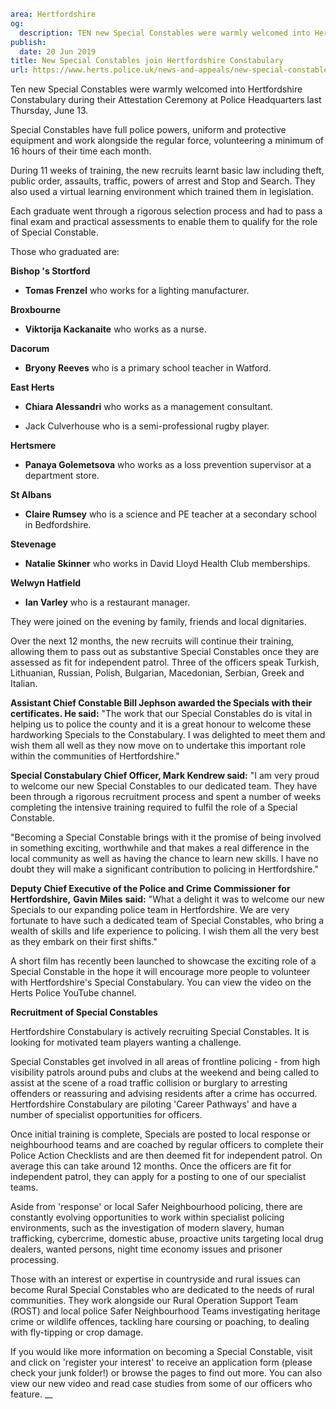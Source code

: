 ```yaml
area: Hertfordshire
og:
  description: TEN new Special Constables were warmly welcomed into Hertfordshire Constabulary during their Attestation Ceremony at Police Headquarters last Thursday, June 13.
publish:
  date: 20 Jun 2019
title: New Special Constables join Hertfordshire Constabulary
url: https://www.herts.police.uk/news-and-appeals/new-special-constables-join-hertfordshire-constabulary-0384all
```

Ten new Special Constables were warmly welcomed into Hertfordshire Constabulary during their Attestation Ceremony at Police Headquarters last Thursday, June 13.

Special Constables have full police powers, uniform and protective equipment and work alongside the regular force, volunteering a minimum of 16 hours of their time each month.

During 11 weeks of training, the new recruits learnt basic law including theft, public order, assaults, traffic, powers of arrest and Stop and Search. They also used a virtual learning environment which trained them in legislation.

Each graduate went through a rigorous selection process and had to pass a final exam and practical assessments to enable them to qualify for the role of Special Constable.

Those who graduated are:

**Bishop 's Stortford**

 * **Tomas Frenzel** who works for a lighting manufacturer.

**Broxbourne**

 * **Viktorija Kackanaite** who works as a nurse.

**Dacorum**

 * **Bryony Reeves** who is a primary school teacher in Watford.

**East Herts**

 * **Chiara Alessandri** who works as a management consultant.

 * Jack Culverhouse who is a semi-professional rugby player.

**Hertsmere**

 * **Panaya Golemetsova** who works as a loss prevention supervisor at a department store.

**St Albans**

 * **Claire Rumsey** who is a science and PE teacher at a secondary school in Bedfordshire.

**Stevenage**

 * **Natalie Skinner** who works in David Lloyd Health Club memberships.

**Welwyn Hatfield**

 * **Ian Varley** who is a restaurant manager.

They were joined on the evening by family, friends and local dignitaries.

Over the next 12 months, the new recruits will continue their training, allowing them to pass out as substantive Special Constables once they are assessed as fit for independent patrol. Three of the officers speak Turkish, Lithuanian, Russian, Polish, Bulgarian, Macedonian, Serbian, Greek and Italian.

**Assistant Chief Constable Bill Jephson awarded the Specials with their certificates. He said:** "The work that our Special Constables do is vital in helping us to police the county and it is a great honour to welcome these hardworking Specials to the Constabulary. I was delighted to meet them and wish them all well as they now move on to undertake this important role within the communities of Hertfordshire."

**Special Constabulary Chief Officer, Mark Kendrew said:** "I am very proud to welcome our new Special Constables to our dedicated team. They have been through a rigorous recruitment process and spent a number of weeks completing the intensive training required to fulfil the role of a Special Constable.

"Becoming a Special Constable brings with it the promise of being involved in something exciting, worthwhile and that makes a real difference in the local community as well as having the chance to learn new skills. I have no doubt they will make a significant contribution to policing in Hertfordshire."

**Deputy Chief Executive of the Police and Crime Commissioner** **for Hertfordshire,** **Gavin Miles** **said:** "What a delight it was to welcome our new Specials to our expanding police team in Hertfordshire. We are very fortunate to have such a dedicated team of Special Constables, who bring a wealth of skills and life experience to policing. I wish them all the very best as they embark on their first shifts."

A short film has recently been launched to showcase the exciting role of a Special Constable in the hope it will encourage more people to volunteer with Hertfordshire's Special Constabulary. You can view the video on the Herts Police YouTube channel.

**Recruitment of Special Constables**

Hertfordshire Constabulary is actively recruiting Special Constables. It is looking for motivated team players wanting a challenge.

Special Constables get involved in all areas of frontline policing - from high visibility patrols around pubs and clubs at the weekend and being called to assist at the scene of a road traffic collision or burglary to arresting offenders or reassuring and advising residents after a crime has occurred. Hertfordshire Constabulary are piloting 'Career Pathways' and have a number of specialist opportunities for officers.

Once initial training is complete, Specials are posted to local response or neighbourhood teams and are coached by regular officers to complete their Police Action Checklists and are then deemed fit for independent patrol. On average this can take around 12 months. Once the officers are fit for independent patrol, they can apply for a posting to one of our specialist teams.

Aside from 'response' or local Safer Neighbourhood policing, there are constantly evolving opportunities to work within specialist policing environments, such as the investigation of modern slavery, human trafficking, cybercrime, domestic abuse, proactive units targeting local drug dealers, wanted persons, night time economy issues and prisoner processing.

Those with an interest or expertise in countryside and rural issues can become Rural Special Constables who are dedicated to the needs of rural communities. They work alongside our Rural Operation Support Team (ROST) and local police Safer Neighbourhood Teams investigating heritage crime or wildlife offences, tackling hare coursing or poaching, to dealing with fly-tipping or crop damage.

If you would like more information on becoming a Special Constable, visit and click on 'register your interest' to receive an application form (please check your junk folder!) or browse the pages to find out more. You can also view our new video and read case studies from some of our officers who feature. __
